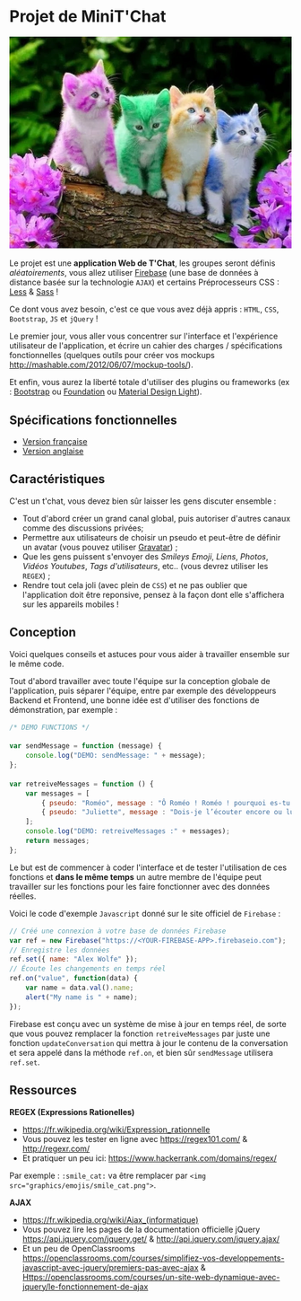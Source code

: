 # Projet de MiniT'Chat

![Cutie Cutie <3 !](kitten.jpg)

Le projet est une **application Web de T'Chat**, les groupes seront définis _aléatoirements_, vous allez utiliser [Firebase](https://www.firebase.com/) (une base de données à distance basée sur la technologie `AJAX`) et certains Préprocesseurs CSS : [Less](http://lesscss.org/) & [Sass](http://sass-lang.com/) !

Ce dont vous avez besoin, c'est ce que vous avez déjà appris : `HTML`, `CSS`, `Bootstrap`, `JS` et `jQuery` !

Le premier jour, vous aller vous concentrer sur l'interface et l'expérience utilisateur de l'application, et écrire un cahier des charges / spécifications fonctionnelles (quelques outils pour créer vos mockups <http://mashable.com/2012/06/07/mockup-tools/>).

Et enfin, vous aurez la liberté totale d'utiliser des plugins ou frameworks (ex : [Bootstrap](http://getbootstrap.com/) ou [Foundation](http://foundation.zurb.com/) ou [Material Design Light](https://getmdl.io/)).

## Spécifications fonctionnelles

* [Version française](https://docs.google.com/document/d/1ST1VZgpuEF_Qf739yo94eT_SmayzB5BYdifCaCYbIlU)
* [Version anglaise](https://docs.google.com/document/d/1T89SeKvqGPbgxmVAB4wYddXtoJqpFpFtnhowg9DJ3OA)

## Caractéristiques

C'est un t'chat, vous devez bien sûr laisser les gens discuter ensemble :

* Tout d'abord créer un grand canal global, puis autoriser d'autres canaux comme des discussions privées;
* Permettre aux utilisateurs de choisir un pseudo et peut-être de définir un avatar (vous pouvez utiliser [Gravatar](https://fr.gravatar.com/)) ;
* Que les gens puissent s'envoyer des _Smileys Emoji_, _Liens_, _Photos_, _Vidéos Youtubes_, _Tags d'utilisateurs_, etc.. (vous devrez utiliser les `REGEX`) ;
* Rendre tout cela joli (avec plein de `CSS`) et ne pas oublier que l'application doit être reponsive, pensez à la façon dont elle s'affichera sur les appareils mobiles !

## Conception

Voici quelques conseils et astuces pour vous aider à travailler ensemble sur le même code.

Tout d'abord travailler avec toute l'équipe sur la conception globale de l'application, puis séparer l'équipe, entre par exemple des développeurs Backend et Frontend, une bonne idée est d'utiliser des fonctions de démonstration, par exemple :

```javascript
/* DEMO FUNCTIONS */

var sendMessage = function (message) {
    console.log("DEMO: sendMessage: " + message);
};

var retreiveMessages = function () {
    var messages = [
        { pseudo: "Roméo", message : "Ô Roméo ! Roméo ! pourquoi es-tu Roméo ? Renie ton père et abdique ton nom ; ou, si tu ne le veux pas, jure de m’aimer, et je ne serai plus une Capulet." },
        { pseudo: "Juliette", message : "Dois-je l’écouter encore ou lui répondre ?" }
    ];
    console.log("DEMO: retreiveMessages :" + messages);
    return messages;
};
```

Le but est de commencer à coder l'interface et de tester l'utilisation de ces fonctions et **dans le même temps** un autre membre de l'équipe peut travailler sur les fonctions pour les faire fonctionner avec des données réelles.

Voici le code d'exemple `Javascript` donné sur le site officiel de `Firebase` :

```javascript
// Créé une connexion à votre base de données Firebase
var ref = new Firebase("https://<YOUR-FIREBASE-APP>.firebaseio.com");
// Enregistre les données
ref.set({ name: "Alex Wolfe" });
// Écoute les changements en temps réel
ref.on("value", function(data) {
    var name = data.val().name;
    alert("My name is " + name);
});
```

Firebase est conçu avec un système de mise à jour en temps réel, de sorte que vous pouvez remplacer la fonction `retreiveMessages` par juste une fonction `updateConversation` qui mettra à jour le contenu de la conversation et sera appelé dans la méthode `ref.on`, et bien sûr `sendMessage` utilisera `ref.set`.

## Ressources

**REGEX (Expressions Rationelles)**

* <https://fr.wikipedia.org/wiki/Expression_rationnelle>
* Vous pouvez les tester en ligne avec <https://regex101.com/> & <http://regexr.com/>
* Et pratiquer un peu ici: <https://www.hackerrank.com/domains/regex/>

Par exemple : `:smile_cat:` va être remplacer par `<img src="graphics/emojis/smile_cat.png">`.

**AJAX**

* <https://fr.wikipedia.org/wiki/Ajax_(informatique)>
* Vous pouvez lire les pages de la documentation officielle jQuery <https://api.jquery.com/jquery.get/> & <http://api.jquery.com/jquery.ajax/>
* Et un peu de OpenClassrooms <https://openclassrooms.com/courses/simplifiez-vos-developpements-javascript-avec-jquery/premiers-pas-avec-ajax> & <Https://openclassrooms.com/courses/un-site-web-dynamique-avec-jquery/le-fonctionnement-de-ajax>
